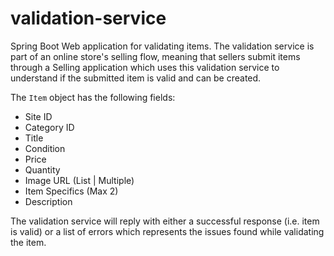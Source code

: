 # validation-service
Spring Boot Web application for validating items. The validation service is part of an online store's
selling flow, meaning that sellers submit items through a Selling application which uses this
validation service to understand if the submitted item is valid and can be created.

The `Item` object has the following fields:
  * Site ID
  * Category ID
  * Title
  * Condition
  * Price
  * Quantity
  * Image URL (List | Multiple)
  * Item Specifics (Max 2)
  * Description

The validation service will reply with
either a successful response (i.e. item is valid) or a list of errors which represents the
issues found while validating the item.
